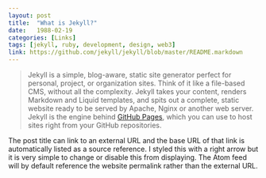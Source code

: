 ```yaml
---
layout: post
title:  "What is Jekyll?"
date:   1988-02-19
categories: [Links]
tags: [jekyll, ruby, development, design, web3]
link: https://github.com/jekyll/jekyll/blob/master/README.markdown
---
```


>Jekyll is a simple, blog-aware, static site generator perfect for personal, project, or organization sites. Think of it like a file-based CMS, without all the complexity. Jekyll takes your content, renders Markdown and Liquid templates, and spits out a complete, static website ready to be served by Apache, Nginx or another web server. Jekyll is the engine behind [GitHub Pages](https://pages.github.com), which you can use to host sites right from your GitHub repositories.

The post title can link to an external URL and the base URL of that link is automatically listed as a source reference. I styled this with a right arrow but it is very simple to change or disable this from displaying. The Atom feed will by default reference the website permalink rather than the external URL.
